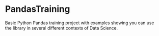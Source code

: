 # PandasTraining
Basic Python Pandas training project with examples showing you can use the library in several different contexts of Data Science.
